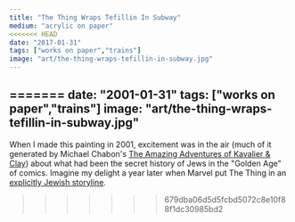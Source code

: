 ```yaml
---
title: "The Thing Wraps Tefillin In Subway"
medium: "acrylic on paper"
<<<<<<< HEAD
date: "2017-01-31"
tags: ["works on paper","trains"]
image: "art/the-thing-wraps-tefillin-in-subway.jpg"
---
```

=======
date: "2001-01-31"
tags: ["works on paper","trains"]
image: "art/the-thing-wraps-tefillin-in-subway.jpg"
---
When I made this painting in 2001, excitement was in the air (much of it generated by Michael Chabon's [The Amazing Adventures of Kavalier & Clay](https://bookshop.org/p/books/the-amazing-adventures-of-kavalier-clay-michael-chabon/6723137?ean=9780812983586)) about what had been the secret history of Jews in the "Golden Age" of comics. Imagine my delight a year later when Marvel put The Thing in an [explicitly Jewish storyline](https://marvel.fandom.com/wiki/Fantastic_Four_Vol_3_56). 
>>>>>>> 679dba06d5d5fcbd5072c8e10f88f1dc30985bd2

